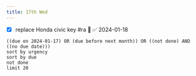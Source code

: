 ```yaml
---
title: 17th Wed
---
```

- [x] replace Honda civic key #ra 🔺 ✅ 2024-01-18
```tasks
((due on 2024-01-17) OR (due before next month)) OR ((not done) AND ((no due date)))
sort by urgency
sort by due
not done
limit 20
```